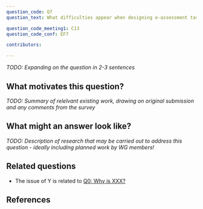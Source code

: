 ```yaml
---
question_code: Q7 
question_text: What difficulties appear when designing e-assessment tasks that give constructive feedback to students? 

question_code_meeting1: C13 
question_code_conf: EF7 

contributors: 

---
```

*TODO: Expanding on the question in 2-3 sentences*

## What motivates this question?

*TODO: Summary of relelvant existing work, drawing on original submission and any comments from the survey*

## What might an answer look like?

*TODO: Description of research that may be carried out to address this question - ideally including planned work by WG members!*

## Related questions

* The issue of Y is related to [Q0: Why is XXX?](Q0)

## References
